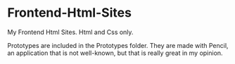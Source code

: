 # Frontend-Html-Sites

My Frontend Html Sites. Html and Css only. 

Prototypes are included in the Prototypes folder. They are made with Pencil, an application that is not well-known, but that is really great in my opinion. 
